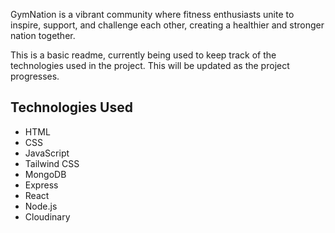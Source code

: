 GymNation is a vibrant community where fitness enthusiasts unite to inspire, support, and challenge each other, creating a healthier and stronger nation together.

This is a basic readme, currently being used to keep track of the technologies used in the project. This will be updated as the project progresses.

## Technologies Used
- HTML
- CSS
- JavaScript
- Tailwind CSS
- MongoDB
- Express
- React
- Node.js
- Cloudinary

